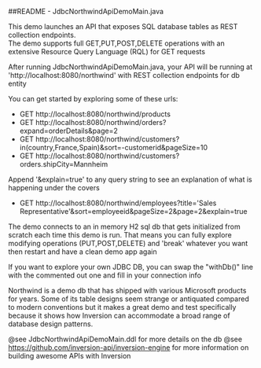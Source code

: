 
##README - JdbcNorthwindApiDemoMain.java

This demo launches an API that exposes SQL database tables as REST collection endpoints.  
The demo supports full GET,PUT,POST,DELETE operations with an extensive Resource Query Language
(RQL) for GET requests

After running JdbcNorthwindApiDemoMain.java, your API will be running at 
'http://localhost:8080/northwind' with REST collection endpoints for db entity

You can get started by exploring some of these urls:
  - GET http://localhost:8080/northwind/products
  - GET http://localhost:8080/northwind/orders?expand=orderDetails&page=2
  - GET http://localhost:8080/northwind/customers?in(country,France,Spain)&sort=-customerid&pageSize=10
  - GET http://localhost:8080/northwind/customers?orders.shipCity=Mannheim

Append '&explain=true' to any query string to see an explanation of what is happening under the covers
  - GET http://localhost:8080/northwind/employees?title='Sales Representative'&sort=employeeid&pageSize=2&page=2&explain=true


The demo connects to an in memory H2 sql db that gets initialized from scratch each time this 
demo is run.  That means you can fully explore modifying operations (PUT,POST,DELETE) and 'break'
whatever you want then restart and have a clean demo app again

If you want to explore your own JDBC DB, you can swap the "withDb()" line with the commented
out one and fill in your connection info

Northwind is a demo db that has shipped with various Microsoft products for years. Some of 
its table designs seem strange or antiquated  compared to modern conventions but it makes a great 
demo and test specifically because it shows how Inversion can accommodate a broad range of 
database design patterns.  

@see JdbcNorthwindApiDemoMain.ddl for more details on the db
@see https://github.com/inversion-api/inversion-engine for more information on building awesome APIs with Inversion

